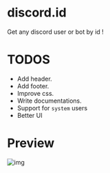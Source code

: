 # discord.id
Get any discord user or bot by id !

# TODOS
- Add header.
- Add footer.
- Improve css.
- Write documentations.
- Support for `system` users
- Better UI

# Preview
![img](https://i.imgur.com/FUvsqY1.png)

